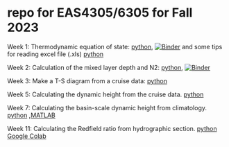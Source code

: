 # repo for EAS4305/6305 for Fall 2023

Week 1: Thermodynamic equation of state: [python](https://github.com/takaito1/easX305_F2023/blob/main/week1/example_gsw.ipynb), [![Binder](https://mybinder.org/badge_logo.svg)](https://mybinder.org/v2/gh/takaito1/easX305_F2023/HEAD?labpath=week1%2Fexample_gsw.ipynb) and some tips for reading excel file (.xls) [python](https://github.com/takaito1/easX305_F2023/blob/main/week1/read_excel_from_BATS.ipynb)

Week 2: Calculation of the mixed layer depth and N2: [python](https://github.com/takaito1/easX305_F2023/blob/main/week2/calc_MLD.ipynb), [![Binder](https://mybinder.org/badge_logo.svg)](https://mybinder.org/v2/gh/takaito1/easX305_F2023/HEAD?labpath=week2%2calc_MLD.ipynb) 

Week 3: Make a T-S diagram from a cruise data: [python](https://github.com/takaito1/easX305_F2023/blob/main/week3/read_bottle_csv_file.ipynb)

Week 5: Calculating the dynamic height from the cruise data. [python](https://github.com/takaito1/easX305_F2023/blob/main/week5/calc_DynHeight.ipynb)

Week 7: Calculating the basin-scale dynamic height from climatology. [python](https://github.com/takaito1/easX305_F2023/blob/main/week7/Dynamic%20height%20from%20TS.ipynb) ,[MATLAB](https://github.com/takaito1/easX305_F2023/blob/main/week7/Dynamic_Height_from_TS.mlx)

Week 11: Calculating the Redfield ratio from hydrographic section. [python](https://github.com/takaito1/easX305_F2023/blob/main/week11/week11.ipynb) [Google Colab](https://colab.research.google.com/github/takaito1/easX305_F2023/blob/main/week11/week11.ipynb)
